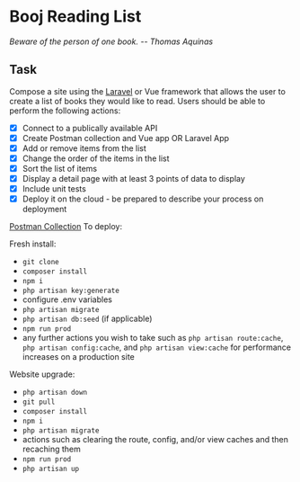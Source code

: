 # Booj Reading List
*Beware of the person of one book. -- Thomas Aquinas*
## Task
Compose a site using the [Laravel](https://laravel.com/) or Vue framework that allows the user to create a list of books they would like to read. Users should be able to perform the following actions:
- [x] Connect to a publically available API
- [x] Create Postman collection and Vue app OR Laravel App 
- [x] Add or remove items from the list
- [x] Change the order of the items in the list
- [x] Sort the list of items
- [x] Display a detail page with at least 3 points of data to display
- [x] Include unit tests
- [x] Deploy it on the cloud - be prepared to describe your process on deployment

[Postman Collection](https://www.getpostman.com/collections/123b71dd0a50466c3c60)
To deploy:

Fresh install:
* `git clone`
* `composer install`
* `npm i`
* `php artisan key:generate`
* configure .env variables
* `php artisan migrate`
* `php artisan db:seed` (if applicable)
* `npm run prod`
* any further actions you wish to take such as `php artisan route:cache`, `php artisan config:cache`, and `php artisan view:cache` for performance increases on a production site

Website upgrade:
* `php artisan down`
* `git pull`
* `composer install`
* `npm i`
* `php artisan migrate`
* actions such as clearing the route, config, and/or view caches and then recaching them
* `npm run prod`
* `php artisan up`
